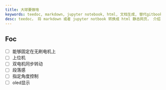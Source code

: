 ```yaml
---
title: 大球要做啥
keywords: teedoc, markdown, jupyter notebook, html, 文档生成, 替代gitbook, 网站生成, 静态网站, 写文档
desc: teedoc， 将 markdown 或者 jupyter notbook 转换成 html 静态网页， 介绍了 teedoc 的基本使用
---
```



## Foc

- [ ] 能够固定在无刷电机上
- [ ] 上位机
- [ ] 双电机同步转动
- [ ] 段落感
- [ ] 指定角度控制
- [ ] oled显示